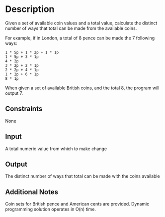 # Description
Given a set of available coin values and a total value, calculate the distinct number of ways that total can be made from the available coins.

For example, if in London, a total of 8 pence can be made the 7 following ways:

```
1 * 5p + 1 * 2p + 1 * 1p
1 * 5p + 3 * 1p
4 * 2p
3 * 2p + 2 * 1p
2 * 2p + 4 * 1p
1 * 2p + 6 * 1p
8 * 1p
```

When given a set of available British coins, and the total 8, the program will output 7.

## Constraints
None

## Input
A total numeric value from which to make change

## Output
The distinct number of ways that total can be made with the coins available

## Additional Notes
Coin sets for British pence and American cents are provided.
Dynamic programming solution operates in O(n) time.
